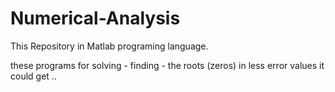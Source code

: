 # Numerical-Analysis
This Repository in Matlab programing language.

these programs for solving - finding - the roots (zeros) in less error values it could get .. 
